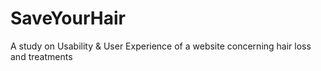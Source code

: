 # SaveYourHair
A study on Usability &amp; User Experience of a website concerning hair loss and treatments

